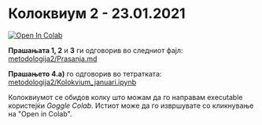 # Колоквиум 2 - 23.01.2021

[![Open In Colab](https://colab.research.google.com/assets/colab-badge.svg)](https://colab.research.google.com/drive/1U83kxeCRj55i0NC6n4o-s1XqVl4FWzpu?usp=sharing)


**Прашањата 1, 2** и **3** ги одговорив во следниот фајл: <br> [metodologija2/Prasanja.md](https://github.com/1vanjordanov/metodologija2/blob/master/Prasanja.md)

**Прашањето 4.a)** го одговорив во тетратката: <br> [metodologija2/Kolokvium_januari.ipynb](https://github.com/1vanjordanov/metodologija2/blob/master/Kolokvium_januari.ipynb)

Колоквиумот се обидов колку што можам да го направам executable користејќи *Goggle Colab*. Истиот може да го извршувате со кликнување на "Open in Colab".
